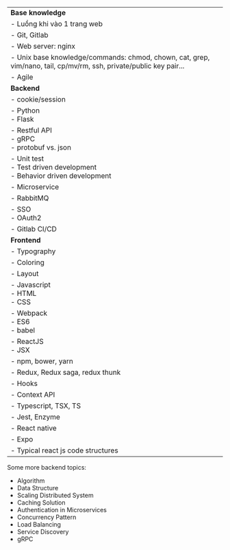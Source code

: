 | | |
|---|---|
| **Base knowledge** | |
| - Luồng khi vào 1 trang web | |
| - Git, Gitlab | |
| - Web server: nginx | |
| - Unix base knowledge/commands: chmod, chown, cat, grep, vim/nano, tail, cp/mv/rm, ssh, private/public key pair... | |
| - Agile | |
| **Backend** | |
| - cookie/session | |
| - Python <br> - Flask | |
| - Restful API <br> - gRPC <br> - protobuf vs. json | |
| - Unit test <br> - Test driven development <br> - Behavior driven development | | 
| - Microservice | | 
| - RabbitMQ | |
| - SSO <br> - OAuth2 | |
| - Gitlab CI/CD | |
| **Frontend** | |
| - Typography | |
| - Coloring | |
| - Layout | |
| - Javascript <br> - HTML <br> - CSS | |
| - Webpack <br> - ES6 <br> - babel | |
| - ReactJS <br> - JSX | |
| - npm, bower, yarn | |
| - Redux, Redux saga, redux thunk | |
| - Hooks | |
| - Context API | |
| - Typescript, TSX, TS | |
| - Jest, Enzyme | |
| - React native | |
| - Expo | |
| - Typical react js code structures | |

Some more backend topics:  

* Algorithm
* Data Structure
* Scaling Distributed System
* Caching Solution
* Authentication in Microservices
* Concurrency Pattern
* Load Balancing
* Service Discovery
* gRPC
